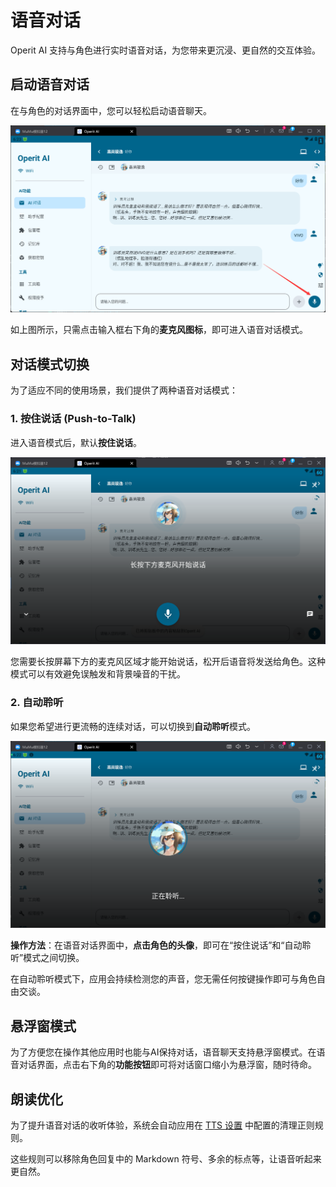 # 语音对话

Operit AI 支持与角色进行实时语音对话，为您带来更沉浸、更自然的交互体验。

## 启动语音对话

在与角色的对话界面中，您可以轻松启动语音聊天。

![启动语音对话](/manuals/assets/voice/image.png)

如上图所示，只需点击输入框右下角的**麦克风图标**，即可进入语音对话模式。

## 对话模式切换

为了适应不同的使用场景，我们提供了两种语音对话模式：

### 1. 按住说话 (Push-to-Talk)

进入语音模式后，默认**按住说话**。

![按住说话模式](/manuals/assets/voice/image2.png)

您需要长按屏幕下方的麦克风区域才能开始说话，松开后语音将发送给角色。这种模式可以有效避免误触发和背景噪音的干扰。

### 2. 自动聆听

如果您希望进行更流畅的连续对话，可以切换到**自动聆听**模式。

![自动聆听模式](/manuals/assets/voice/image1.png)

**操作方法**：在语音对话界面中，**点击角色的头像**，即可在“按住说话”和“自动聆听”模式之间切换。

在自动聆听模式下，应用会持续检测您的声音，您无需任何按键操作即可与角色自由交谈。

## 悬浮窗模式

为了方便您在操作其他应用时也能与AI保持对话，语音聊天支持悬浮窗模式。在语音对话界面，点击右下角的**功能按钮**即可将对话窗口缩小为悬浮窗，随时待命。

## 朗读优化

为了提升语音对话的收听体验，系统会自动应用在 [TTS 设置](/guide/character-system/tts-reading) 中配置的清理正则规则。

这些规则可以移除角色回复中的 Markdown 符号、多余的标点等，让语音听起来更自然。 